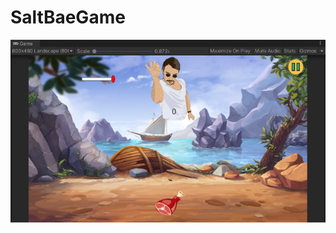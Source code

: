 # SaltBaeGame

![saltbaegame.png](https://github.com/TarikCakmakci/SaltBaeGame/blob/main/saltbaegame.png)

